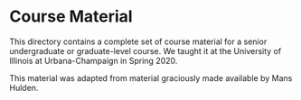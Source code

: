 Course Material
===================================

This directory contains a complete set of course material for a senior 
undergraduate or graduate-level course. We taught it
at the University of Illinois at Urbana-Champaign in Spring 2020.

This material was adapted from material graciously made available by Mans Hulden.


